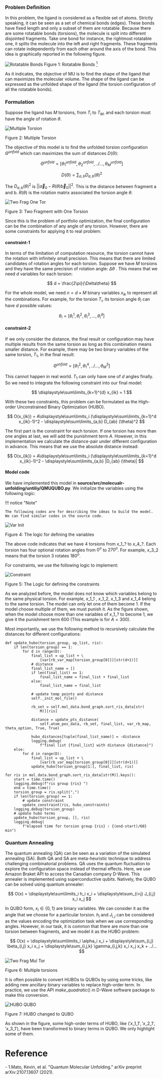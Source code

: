 ### Problem Definition

In this problem, the ligand is considered as a flexible set of atoms. Strictly speaking, it can be seen as a set of chemical bonds (edges). These bonds have fixed length and only a subset of them are rotatable. Because there are some rotatable bonds (torsions), the molecule is split into different disjointed fragments. Take one bond for instance, the rightmost rotatable one, it splits the molecule into the left and right fragments. These fragments can rotate independently from each other around the axis of the bond. This idea is graphically reported in the following figure. 


 ![Rotatable Bonds](../../images/rotatable-bonds.png)
 Figure 1: Rotatable Bonds [<sup>1</sup>](#qmu-paper)

 
 As it indicates, the objective of MU is to find the shape of the ligand that can maximizes the molecular volume. The shape of the ligand can be expressed as the unfolded shape of the ligand (the torsion configuration of all the rotatable bonds).

### Formulation

Suppose the ligand has $M$ torsions, from $T_i$ to $T_M$, and each torsion must have the angle of rotation $\theta$.

![Multiple Torsion](../../images/multiple-torsion.png)

Figure 2: Multiple Torsion


The objective of this model is to find the unfolded torsion configuration ${\Theta}^{unfold}$ which can maximizes the sum of distances $D(\Theta)$:

$$ {\Theta}^{unfold} = [\theta^{unfold}_1,  \theta^{unfold}_2, ../..., \theta^{unfold}_M] $$

$$ D(\Theta) = \sum_{a,b}D_{a,b}(\theta)^2 $$

The $D_{a,b}(\theta)^2$ is $|| \overrightarrow{a}_0 - R(\theta)\overrightarrow{b}_0||^2$. 
This is the distance between fragment a and b. $R(\theta)$ is the rotation matrix associated the torsion angle 
$\theta$.


![Two Frag One Tor](../../images/two-frag-one-torsion.png)

Figure 3: Two Fragment with One Torsion

Since this is the problem of portfolio optimization, the final configuration can be the combination of any angle of any torsion. However, there are some constraints for applying it to real problem: 

#### constraint-1

In terms of the limitation of computation resource, the torsion cannot have the rotation with infinitely small precision. This means that there are limited candidates of rotation angles for each torsion. Suppose we have $M$ torsions and they have the same precision of rotation angle: $\Delta\theta$ . This means that we need $d$ variables for each torsion:

$$ d = \frac{2\pi}{\Delta\theta} $$

For the whole model, we need $n = d \times M$ binary variables $x_{ik}$ to represent all the combinations. For example, for the torsion $T_i$, its torsion angle $\theta_i$ can have 
$d$ possible values:

$$ \theta_i = [\theta_i^1,\theta_i^2,\theta_i^3, ..., \theta_i^d] $$

#### constraint-2

If we only consider the distance, the final result or configuration may have multiple results from the same torsion as long as this combination means smaller distance. For example, there may be two binary variables of the same torsion, $T_1$, in the final result:

$$ {\Theta}^{unfold} = [\theta^2_1,  \theta^4_1, ../..., \theta^3_M] $$

This cannot happen in real world. $T_1$ can only have one of $d$ angles finally. So we need to integrate the following constraint into our final model:

$$ \displaystyle\sum\limits_{k=1}^{d} x_{ik} = 1 $$

With these two constraints, this problem can be formulated as the High-order Unconstrained Binary Optimization (HUBO).

$$ O(x_{ik}) = A\displaystyle\sum\limits_i (\displaystyle\sum\limits_{k=1}^d x_{ik}-1)^2 - \displaystyle\sum\limits_{a,b} D_{ab} (\theta)^2 $$

The first part is the constraint for each torsion. If one torsion has more than one angles at last, we will add the punishment term $A$. However, in this implementation we calculate the distance-pair under different configuration in advance. This means that we use the absolute distance instead:

$$ O(x_{ik}) = A\displaystyle\sum\limits_i (\displaystyle\sum\limits_{k=1}^d x_{ik}-1)^2 - \displaystyle\sum\limits_{a,b} |D_{ab} (\theta)| $$

#### Model code
We have implemented this model in **source/src/molecualr-unfolding/untiliy/QMUQUBO.py**.
We initialize the variables using the following logic:

!!! notice "Note"

    The following codes are for describing the ideas to build the model. We can find similar codes in the source code.

![Var Init](../../images/var-init.png)

Figure 4: The logic for defining the variables

The above code indicates that we have 4 torsions from $x\_1\_?$ to $x\_4\_?$. Each torsion has four optional rotation angles from $0^o$ to $270^o$. For example, $x\_3\_2$ means that the torsion 3 rotates $180^o$.

For constraints, we use the following logic to implement: 

![Constraint](../../images/constraint.png)

Figure 5: The Logic for defining the constraints


As we analyzed before, the model does not know which variables belong to the same physical torsion. For example, $x\_1\_1$ , $x\_1\_2$, $x\_1\_3$ 
and $x\_1\_4$ belong to the same torsion. The model can only let one of them become $1$. If the model choose multiple of them, we must punish it. As the figure shown, when the model choose more than one variables of $x\_1\_?$ to become $1$, we give it the punishment term $600$ (This example is for $A=300$). 

Most importantly, we use the following method to recursively calculate the distances for different configurations:

```
def update_hubo(torsion_group, up_list, ris):
    if len(torsion_group) == 1:
        for d in range(D):
            final_list = up_list + \
                [var[rb_var_map[torsion_group[0]]][str(d+1)]]
            # distance
            final_list_name = []
            if len(final_list) == 1:
                final_list_name = final_list + final_list
            else:
                final_list_name = final_list

            # update temp points and distance
            self._init_mol_file()

            rb_set = self.mol_data.bond_graph.sort_ris_data[str(
                M)][ris]

            distance = update_pts_distance(
                self.atom_pos_data, rb_set, final_list, var_rb_map, theta_option, True, True)

            hubo_distances[tuple(final_list_name)] = -distance
            logging.debug(
                f"final list {final_list} with distance {distance}")
    else:
        for d in range(D):
            final_list = up_list + \
                [var[rb_var_map[torsion_group[0]]][str(d+1)]]
            update_hubo(torsion_group[1:], final_list, ris)

for ris in mol_data.bond_graph.sort_ris_data[str(M)].keys():
    start = time.time()
    logging.debug(f"ris group {ris} ")
    end = time.time()
    torsion_group = ris.split(",")
    if len(torsion_group) == 1:
        # update constraint
        update_constraint(ris, hubo_constraints)
    logging.debug(torsion_group)
    # update hubo terms
    update_hubo(torsion_group, [], ris)
    logging.debug(
        f"elapsed time for torsion group {ris} : {(end-start)/60} min")
```

### Quantum Annealing

The quantum annealing (QA) can be seen as a variation of the simulated annealing (SA). Both QA and SA are meta-heuristic technique to address challenging combinatorial problems. QA uses the quantum fluctuation to explore the configuration space instead of thermal effects. Here, we use Amazon Braket API to access the Canadian company D-Wave. This annealer is implemented using superconductive qubits. Natively, the QUBO can be solved using quantum annealer:

$$ O(x) = \displaystyle\sum\limits_i h_i x_i + \displaystyle\sum_{i>j} J_{i,j} x_i x_j $$

In QUBO form, $x_i \in \{0, 1\}$ are binary variables. We can consider it as the angle that we choose for a particular torsion. $h_i$ and $J_{i,j}$ can be considered as the values encoding the optimization task when we use corresponding angles. However, in our task, it is common that there are more than one torsion between fragments, and we model it as the HUBO problem:

$$ O(x) = \displaystyle\sum\limits_i \alpha_i x_i + \displaystyle\sum_{i,j} \beta_{i,j} x_i x_j + \displaystyle\sum_{i,j,k} \gamma_{i,j,k} x_i x_j x_k + ../... $$


![Two Frag Mul Tor](../../images/two-frag-multiple-torsion.png)

Figure 6: Multiple torsions


It is often possible to convert HUBOs to QUBOs by using some tricks, like adding new ancillary binary variables to replace high-order term. In practice, we use the API $make \_ quadratic()$ in D-Wave software package to make this conversion.


![HUBO QUBO](../../images/hubo-qubo.png)

Figure 7: HUBO changed to QUBO


As shown in the figure, some high-order terms of HUBO, like $('x\_1\_1','x\_2\_1','x\_3\_1')$, have been transformed to binary terms in QUBO. We only highlight some of them.


# Reference
<div id='qmu-paper'></div>
- 1.Mato, Kevin, et al. "Quantum Molecular Unfolding." arXiv preprint arXiv:2107.13607 (2021).